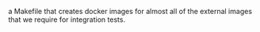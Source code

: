 a Makefile that creates docker images for almost all of the external images that we require for integration tests.
